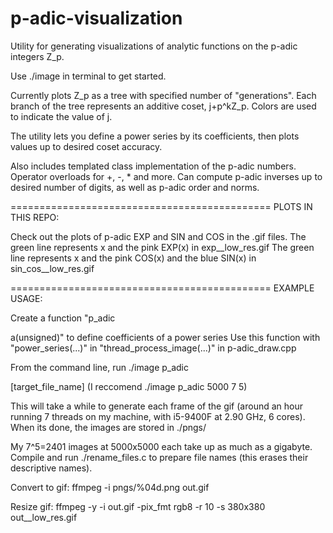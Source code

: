 # p-adic-visualization
Utility for generating visualizations of analytic functions on the p-adic integers Z_p.

Use ./image in terminal to get started.

Currently plots Z_p as a tree with specified number of "generations". Each branch of the tree represents an
additive coset, j+p^kZ_p. Colors are used to indicate the value of j.

The utility lets you define a power series by its coefficients, then plots values up to desired coset accuracy.

Also includes templated class implementation of the p-adic numbers. Operator overloads for +, -, * and more. Can 
compute p-adic inverses up to desired number of digits, as well as p-adic order and norms.

=============================================
PLOTS IN THIS REPO:

Check out the plots of p-adic EXP and SIN and COS in the .gif files.
The green line represents x and the pink EXP(x) in exp__low_res.gif
The green line represents x and the pink COS(x) and the blue SIN(x) in sin_cos__low_res.gif

=============================================
EXAMPLE USAGE:

Create a function "p_adic<p> a(unsigned)" to define coefficients of a power series
Use this function with "power_series(...)" in "thread_process_image(...)" in p-adic_draw.cpp

From the command line, run
./image p_adic <width> <p> <children> [target_file_name]
(I reccomend ./image p_adic 5000 7 5)
  
This will take a while to generate each frame of the gif (around an hour running 7 threads on my machine,
with i5-9400F at 2.90 GHz, 6 cores). When its done, the images are stored in ./pngs/

My 7^5=2401 images at 5000x5000 each take up as much as a gigabyte. Compile and run ./rename_files.c to
prepare file names (this erases their descriptive names).

Convert to gif:
ffmpeg -i pngs/%04d.png out.gif

Resize gif:
ffmpeg -y -i out.gif -pix_fmt rgb8 -r 10 -s 380x380 out__low_res.gif

